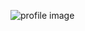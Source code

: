 ![profile image](https://avatars2.githubusercontent.com/u/51510930?s=400&u=f0427f812cbc4d18e3ada5d6ef38b0aee6864023&v=4)
